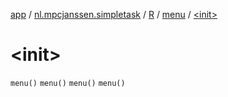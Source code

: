 [app](../../../index.md) / [nl.mpcjanssen.simpletask](../../index.md) / [R](../index.md) / [menu](index.md) / [&lt;init&gt;](.)

# &lt;init&gt;

`menu()`
`menu()`
`menu()`
`menu()`